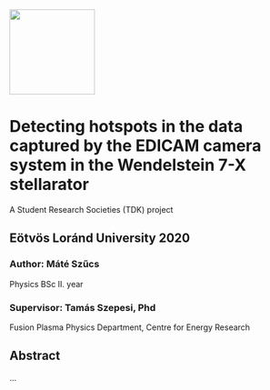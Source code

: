 <img src="https://github.com/szmate00/hotspot_detection/blob/master/figures/logok.png" height="150" />


# Detecting hotspots in the data captured by the EDICAM camera system in the Wendelstein 7-X stellarator
A Student Research Societies (TDK) project

## Eötvös Loránd University 2020
### Author: Máté Szűcs<br>
Physics BSc II. year

### Supervisor: Tamás Szepesi, Phd<br>

Fusion Plasma Physics Department, Centre for Energy Research


## Abstract


...
